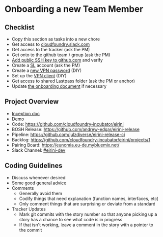 # Onboarding a new Team Member

## Checklist

* Copy this section as tasks into a new chore
* Get access to [cloudfoundry.slack.com](https://slack.cloudfoundry.org/)
* Get access to the tracker (ask the PM)
* Get onto to the github team / group (ask the PM)
* [Add public SSH key to github.com](https://help.github.com/articles/connecting-to-github-with-ssh/) and verify
* Create a [SL](https://control.softlayer.com) account (ask the PM)
* Create a [new VPN password](https://control.softlayer.com/account/user/profile) (DIY)
* Set up the [VPN client](http://knowledgelayer.softlayer.com/procedure/ssl-vpn-mac-os-x-1010) (DIY)
* Get access to shared Lastpass folder (ask the PM or anchor)
* Update [the onboarding document](https://github.com/cloudfoundry-incubator/bits-service/blob/master/docs/onboarding.markdown) if necessary

## Project Overview

* [Inception doc](https://files.slack.com/files-pri/T02FL4A1X-FAED4MMSN/download/projecteirinipdf.pdf)
* [Demo]( https://files.slack.com/files-pri/T02FL4A1X-FADSGHCUR/download/eirini-demo.mp4)
* Code: https://github.com/cloudfoundry-incubator/eirini
* BOSH Release: https://github.com/andrew-edgar/eirini-release
* Pipeline: https://github.com/julzdiverse/eirini-release-ci
* Backlog: https://github.com/cloudfoundry-incubator/eirini/projects/1
* Pairing Board: https://eunomia.eu-de.mybluemix.net/
* Slack Channel: [#eirini-dev](https://cloudfoundry.slack.com/messages/C8RU3BZ26)

## Coding Guidelines

* Discuss whenever desired
* Some good [general advice](https://medium.com/@benbjohnson/standard-package-layout-7cdbc8391fc1)
* Comments
  - Generally avoid them
  - Codify things that need explanation (function names, interfaces, etc)
  - Only comment things that are surprising or deviate from a standard
* Tracker Updates
  - Mark git commits with the story number so that anyone picking up a story has a chance to see what code is in progress
  - If that isn't working, leave a comment in the story with a pointer to the commit
